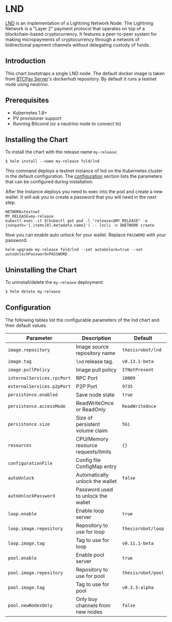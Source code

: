 # LND

[LND](https://github.com/lightningnetwork/lnd) is an implementation of a
Lightning Network Node. The Lightning Network is a "Layer 2" payment protocol
that operates on top of a blockchain-based cryptocurrency. It features a
peer-to-peer system for making micropayments of cryptocurrency through a
network of bidirectional payment channels without delegating custody of funds.

## Introduction

This chart bootstraps a single LND node. The default docker image is taken from
[BTCPay Server](https://hub.docker.com/r/btcpayserver/lnd)'s dockerhub
repository. By default it runs a testnet node using neutrino.

## Prerequisites

* Kubernetes 1.8+
* PV provisioner support
* Running Bitcoind (or a neutrino node to connect to)

## Installing the Chart

To install the chart with the release name `my-release`:

```
$ helm install --name my-release fold/lnd
```

This command deploys a testnet instance of lnd on the Kubernetes cluster in the
default configuration. The [configuration](#configuration) section lists the
parameters that can be configured during installation.

After the instance deploys you need to exec into the pod and create a new
wallet. It will ask you to create a password that you will need in the next
step.

```
NETWORK=testnet
MY_RELEASE=my-release
kubectl exec -it $(kubectl get pod -l "release=$MY_RELEASE" -o jsonpath='{.items[0].metadata.name}') -- lncli -n $NETWORK create
```

Now you can enable auto unlock for your wallet. Replace `PASSWORD` with your
password:

```
helm upgrade my-release fold/lnd --set autoUnlock=true --set autoUnlockPassword=PASSWORD
```

## Uninstalling the Chart

To uninstall/delete the `my-release` deployment:

```bash
$ helm delete my-release
```

## Configuration

The following tables list the configurable parameters of the lnd chart and
their default values.

Parameter                  | Description                        | Default
-----------------------    | ---------------------------------- | ----------------------------------------------------------
`image.repository`         | Image source repository name       | `thesisrobot/lnd`
`image.tag`                | `lnd` release tag.                 | `v0.13.1-beta`
`image.pullPolicy`         | Image pull policy                  | `IfNotPresent`
`internalServices.rpcPort` | RPC Port                           | `10009`
`externalServices.p2pPort` | P2P Port                           | `9735`
`persistence.enabled`      | Save node state                    | `true`
`persistence.accessMode`   | ReadWriteOnce or ReadOnly          | `ReadWriteOnce`
`persistence.size`         | Size of persistent volume claim    | `5Gi`
`resources`                | CPU/Memory resource requests/limits| `{}`
`configurationFile`        | Config file ConfigMap entry        |
`autoUnlock`               | Automatically unlock the wallet    | `false`
`autoUnlockPassword`       | Password used to unlock the wallet |
`loop.enable`              | Enable loop server                 | `true`
`loop.image.repository`    | Repository to use for loop         | `thesisrobot/loop`
`loop.image.tag`           | Tag to use for loop                | `v0.11.1-beta`
`pool.enable`              | Enable pool server                 | `true`
`pool.image.repository`    | Repository to use for pool         | `thesisrobot/pool`
`pool.image.tag`           | Tag to use for pool                | `v0.3.3-alpha`
`pool.newNodesOnly`        | Only buy channels from new nodes   | `false`
